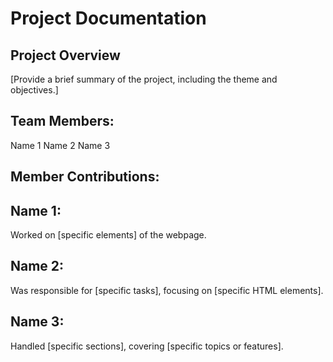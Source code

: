 # Project Documentation

## Project Overview
[Provide a brief summary of the project, including the theme and objectives.]

## Team Members:
Name 1
Name 2
Name 3

## Member Contributions:

## Name 1:
Worked on [specific elements] of the webpage.

## Name 2:
Was responsible for [specific tasks], focusing on [specific HTML elements].

## Name 3:
Handled [specific sections], covering [specific topics or features].